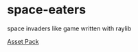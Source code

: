 # space-eaters
space invaders like game written with raylib

[Asset Pack](https://cluly.itch.io/space-eaters)